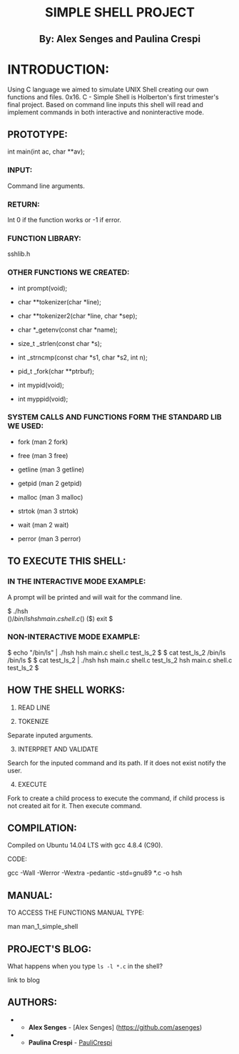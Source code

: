 <h1 align="center">
SIMPLE SHELL PROJECT
</h1>

<h2 align="center">
By: Alex Senges and Paulina Crespi
</h2>

# INTRODUCTION:
Using C language we aimed to simulate UNIX Shell creating our own functions and files. 0x16. C - Simple Shell is Holberton's first trimester's final project. Based on command line inputs this shell will read and implement commands in both interactive and noninteractive mode.

## PROTOTYPE:

int main(int ac, char **av);

### INPUT: 

Command line arguments.

### RETURN: 

Int 0 if the function works or -1 if error.

### FUNCTION LIBRARY:

  sshlib.h

### OTHER FUNCTIONS WE CREATED:

- int prompt(void);

- char **tokenizer(char *line);

- char **tokenizer2(char *line, char *sep);

- char *_getenv(const char *name);

- size_t _strlen(const char *s);

- int _strncmp(const char *s1, char *s2, int n);

- pid_t  _fork(char **ptrbuf);

- int mypid(void);

- int myppid(void);



### SYSTEM CALLS AND FUNCTIONS FORM THE STANDARD LIB WE USED:

- fork (man 2 fork)

- free (man 3 free)

- getline (man 3 getline)

- getpid (man 2 getpid)

- malloc (man 3 malloc)

- strtok (man 3 strtok)

- wait (man 2 wait)

- perror (man 3 perror)

## TO EXECUTE THIS SHELL:

### IN THE INTERACTIVE MODE EXAMPLE:

A prompt will be printed and will wait for the command line.

$ ./hsh    
($) /bin/ls
hsh main.c shell.c
($)
($) exit
$


### NON-INTERACTIVE MODE EXAMPLE:

$ echo "/bin/ls" | ./hsh
hsh main.c shell.c test_ls_2
$
$ cat test_ls_2
/bin/ls
/bin/ls
$
$ cat test_ls_2 | ./hsh
hsh main.c shell.c test_ls_2
hsh main.c shell.c test_ls_2
$


## HOW THE SHELL WORKS:


1. READ LINE

2. TOKENIZE

Separate inputed arguments.

3. INTERPRET AND VALIDATE

Search for the inputed command and its path. If it does not exist notify the user.

4. EXECUTE 

Fork to create a child process to execute the command, if child process is not created ait for it. Then execute command.


## COMPILATION:

Compiled on Ubuntu 14.04 LTS with gcc 4.8.4 (C90).

CODE:

gcc -Wall -Werror -Wextra -pedantic -std=gnu89 *.c -o hsh


## MANUAL:

TO ACCESS THE FUNCTIONS MANUAL TYPE:

man man_1_simple_shell

## PROJECT'S BLOG:

What happens when you type `ls -l *.c` in the shell?

link to blog

## AUTHORS:

- * **Alex Senges** - [Alex Senges] (https://github.com/asenges)
- * **Paulina Crespi** - [PauliCrespi](https://github.com/PauliCrespi)

